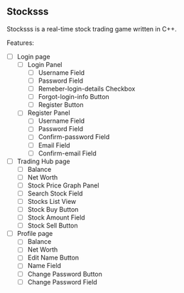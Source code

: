 ## Stocksss

Stocksss is a real-time stock trading game written in C++.

Features:
  - [ ] Login page
    - [ ] Login Panel
      - [ ] Username Field
      - [ ] Password Field
      - [ ] Remeber-login-details Checkbox
      - [ ] Forgot-login-info Button
      - [ ] Register Button
    - [ ] Register Panel
      - [ ] Username Field
      - [ ] Password Field
      - [ ] Confirm-password Field
      - [ ] Email Field
      - [ ] Confirm-email Field
  - [ ] Trading Hub page
    - [ ] Balance
    - [ ] Net Worth
    - [ ] Stock Price Graph Panel
    - [ ] Search Stock Field
    - [ ] Stocks List View
    - [ ] Stock Buy Button
    - [ ] Stock Amount Field
    - [ ] Stock Sell Button
  - [ ] Profile page
    - [ ] Balance
    - [ ] Net Worth
    - [ ] Edit Name Button
    - [ ] Name Field
    - [ ] Change Password Button
    - [ ] Change Password Field
